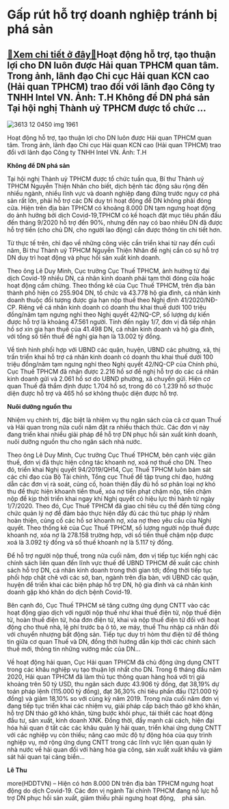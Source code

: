 Gấp rút hỗ trợ doanh nghiệp tránh bị phá sản
============================================

[:gift:Xem chi tiết ở đây:gift:](https://hddtvn.com/gap-rut-ho-tro-doanh-nghiep-tranh-bi-pha-san/)Hoạt động hỗ trợ, tạo thuận lợi cho DN luôn được Hải quan TPHCM quan tâm. Trong ảnh, lãnh đạo Chi cục Hải quan KCN cao (Hải quan TPHCM) trao đổi với lãnh đạo Công ty TNHH Intel VN. Ảnh: T.H Không để DN phá sản Tại hội nghị Thành uỷ TPHCM được tổ chức …
------------------------------------------------------------------------------------------------------------------------------------------------------------------------------------------------------------------------------------------------------------





![3613 12 0450 img 1961](https://haiquanonline.com.vn/stores/news_dataimages/anhntp/072020/13/17/in_article/3613_12-_0450_IMG-1961.jpg?rt=20200714092920 "undefined")


Hoạt động hỗ trợ, tạo thuận lợi cho DN luôn được Hải quan TPHCM quan tâm. Trong ảnh, lãnh đạo Chi cục Hải quan KCN cao (Hải quan TPHCM) trao đổi với lãnh đạo Công ty TNHH Intel VN. Ảnh: T.H



**Không để DN phá sản**


Tại hội nghị Thành uỷ TPHCM được tổ chức tuần qua, Bí thư Thành uỷ TPHCM Nguyễn Thiện Nhân cho biết, dịch bệnh tác động sâu rộng đến nhiều ngành, nhiều lĩnh vực và doanh nghiệp đang đứng trước nguy cơ phá sản rất lớn, phải hỗ trợ các DN duy trì hoạt động để DN không phải đóng cửa. Hiện trên địa bàn TPHCM có khoảng 8.000 DN tạm ngưng hoạt động do ảnh hưởng bởi dịch Covid-19,TPHCM có kế hoạch đặt mục tiêu phấn đấu đến tháng 9/2020 hỗ trợ đến 90%, nhưng đến nay có bao nhiêu DN đã được hỗ trợ tiền (cho chủ DN, cho người lao động) cần được thông tin chi tiết hơn.


Từ thực tế trên, chỉ đạo về những công việc cần triển khai từ nay đến cuối năm, Bí thư Thành uỷ TPHCM Nguyễn Thiện Nhân đề nghị cần có sự hỗ trợ DN duy trì hoạt động và phục hồi sản xuất kinh doanh.


Theo ông Lê Duy Minh, Cục trưởng Cục Thuế TPHCM, ảnh hưởng từ đại dịch Covid-19 nhiều DN, cá nhân kinh doanh phải tạm thời đóng cửa hoặc hoạt động cầm chừng. Theo thống kê của Cục Thuế TPHCM, trên địa bàn thành phố hiện có 255.904 DN, tổ chức và 43.778 hộ gia đình, cá nhân kinh doanh thuộc đối tượng được gia hạn nộp thuế theo Nghị định 41/2020/NĐ-CP. Riêng về cá nhân kinh doanh có doanh thu khai thuế dưới 100 triệu đồng/năm tạm ngưng nghỉ theo Nghị quyết 42/NQ-CP, số lượng dự kiến được hỗ trợ là khoảng 47.561 người. Tính đến ngày 1/7, đơn vị đã tiếp nhận hồ sơ xin gia hạn thuế của 41.498 DN, cá nhân kinh doanh và hộ gia đình, với tổng số tiền thuế đề nghị gia hạn là 13.002 tỷ đồng.


Về tình hình phối hợp với UBND các quận, huyện, UBND các phường, xã, thị trấn triển khai hỗ trợ cá nhân kinh doanh có doanh thu khai thuế dưới 100 triệu đồng/năm tạm ngưng nghỉ theo Nghị quyết 42/NQ-CP của Chính phủ, Cục Thuế TPHCM đã nhận được 2.216 hồ sơ đề nghị hỗ trợ do các cá nhân kinh doanh gửi và 2.061 hồ sơ do UBND phường, xã chuyển gửi. Hiện cơ quan Thuế đã thẩm định được 1.704 hồ sơ, trong đó có 1.239 hồ sơ thuộc diện được hỗ trợ và 465 hồ sơ không thuộc diện được hỗ trợ.


**Nuôi dưỡng nguồn thu**


Nhiệm vụ chính trị, đặc biệt là nhiệm vụ thu ngân sách của cả cơ quan Thuế và Hải quan trong nửa cuối năm đặt ra nhiều thách thức. Các đơn vị này đang triển khai nhiều giải pháp để hỗ trợ DN phục hồi sản xuất kinh doanh, nuôi dưỡng nguồn thu cho ngân sách nhà nước. 


Theo ông Lê Duy Minh, Cục trưởng Cục Thuế TPHCM, bên cạnh việc giãn thuế, đơn vị đã thực hiện công tác khoanh nợ, xoá nợ thuế cho DN. Theo đó, triển khai Nghị quyết 94/2019/QH14, Cục Thuế TPHCM luôn bám sát các chỉ đạo của Bộ Tài chính, Tổng cục Thuế để tập trung chỉ đạo, hướng dẫn các đơn vị rà soát, củng cố, hoàn thiện đầy đủ hồ sơ phân loại nợ khó thu để thực hiện khoanh tiền thuế, xóa nợ tiền phạt chậm nộp, tiền chậm nộp để kịp thời triển khai ngay khi Nghị quyết có hiệu lực thi hành từ ngày 1/7/2020. Theo đó, Cục Thuế TPHCM đã giao chỉ tiêu cụ thể đến từng công chức quản lý nợ để đảm bảo thực hiện đầy đủ các thủ tục pháp lý nhằm hoàn thiện, củng cố các hồ sơ khoanh nợ, xóa nợ theo yêu cầu của Nghị quyết. Theo thống kê của Cục Thuế TPHCM, số lượng người nộp thuế được khoanh nợ, xóa nợ là 278.158 trường hợp, với số tiền thuế chậm nộp được xoá là 3.092 tỷ đồng và số thuế khoanh nợ là 5.117 tỷ đồng.


Để hỗ trợ người nộp thuế, trong nửa cuối năm, đơn vị tiếp tục kiến nghị các chính sách liên quan đến lĩnh vực thuế để UBND TPHCM đề xuất các chính sách hỗ trợ DN, cá nhân kinh doanh trong thời gian tới; đồng thời tiếp tục phối hợp chặt chẽ với các sở, ban, ngành trên địa bàn, với UBND các quận, huyện để triển khai các biện pháp hỗ trợ DN, hộ gia đình và cá nhân kinh doanh gặp khó khăn do dịch bệnh Covid-19.


Bên cạnh đó, Cục Thuế TPHCM sẽ tăng cường ứng dụng CNTT vào các hoạt động giao dịch với người nộp thuế như khai thuế điện tử, nộp thuế điện tử, hoàn thuế điện tử, hóa đơn điện tử, khai và nộp thuế điện tử đối với hoạt động cho thuê nhà, lệ phí trước bạ ô tô, xe máy, thuế Thu nhập cá nhân đối với chuyển nhượng bất động sản. Tiếp tục duy trì hòm thư điện tử để thông tin giữa cơ quan Thuế và DN, đồng thời hướng dẫn kịp thời các chính sách thuế mới, thông tin những vướng mắc của DN…


Về hoạt động hải quan, Cục Hải quan TPHCM đã chủ động ứng dụng CNTT trong các khâu nghiệp vụ tạo thuận lợi nhất cho DN. Trong 6 tháng đầu năm 2020, Hải quan TPHCM đã làm thủ tục thông quan hàng hoá với trị giá khoảng trên 50 tỷ USD, thu ngân sách được 43.906 tỷ đồng, đạt 38,19% dự toán pháp lệnh (115.000 tỷ đồng), đạt 36,30% chỉ tiêu phấn đấu (121.000 tỷ đồng) và giảm 18,10% so với cùng kỳ năm 2019. Trong nửa cuối năm đơn vị đang tiếp tục triển khai các nhiệm vụ, giải pháp cấp bách tháo gỡ khó khăn, hỗ trợ DN tháo gỡ khó khăn, từng bước khôi phục, tái thiết các hoạt động đầu tư, sản xuất, kinh doanh XNK. Đồng thời, đẩy mạnh cải cách, hiện đại hóa hải quan ở tất các các khâu quản lý hải quan, triển khai ứng dụng CNTT với các nghiệp vụ còn thiếu; nâng cao mức độ tự động hóa của quy trình nghiệp vụ, mở rộng ứng dụng CNTT trong các lĩnh vực liên quan quản lý nhà nước về hải quan đối với hàng hóa gia công, sản xuất xuất khẩu và giám sát hải quan tại cảng biển…







**Lê Thu**



more(HDDTVN) – Hiện có hơn 8.000 DN trên địa bàn TPHCM ngưng hoạt động do dịch Covid-19. Các đơn vị ngành Tài chính TPHCM đang nỗ lực hỗ trợ DN phục hồi sản xuất, giảm thiểu phải ngưng hoạt động,    phá sản.

